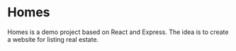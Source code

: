 # Homes
Homes is a demo project based on React and Express. The idea is to create a website for listing real estate.
